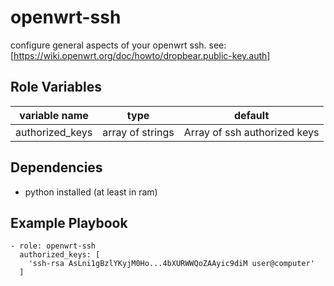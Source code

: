 openwrt-ssh
===========

configure general aspects of your openwrt ssh.
see: [https://wiki.openwrt.org/doc/howto/dropbear.public-key.auth]

Role Variables
--------------

| variable name     | type                   | default                      |
|-------------------|------------------------|------------------------------|
| authorized_keys   | array of strings       | Array of ssh authorized keys |

Dependencies
------------

* python installed (at least in ram)

Example Playbook
----------------

```
- role: openwrt-ssh
  authorized_keys: [
    'ssh-rsa AsLni1gBzlYKyjM0Ho...4bXURWWQoZAAyic9diM user@computer'
  ]
```
